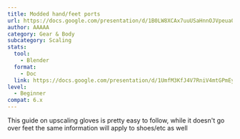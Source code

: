 ```yaml
---
title: Modded hand/feet ports
url: https://docs.google.com/presentation/d/1B0LW8XCAx7uuUSaHnnOJVpeua0WZBCzVw7Df3ILNAC4
author: AAAAA
category: Gear & Body
subcategory: Scaling
stats:
  tool:
    - Blender
  format:
    - Doc
  link: https://docs.google.com/presentation/d/1UmfM3KfJ4V7RniV4mtGPmEyy5QqotnR50AafbrtQipw
level:
  - Beginner
compat: 6.x
---
```

This guide on upscaling gloves is pretty easy to follow, while it doesn't go over feet the same information will apply to shoes/etc as well